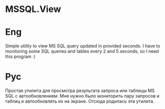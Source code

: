 # MSSQL.View

# Eng
Simple utility to view MS SQL query updated in provided seconds. 
I have to monitoring some SQL queries and tables every 2 and 5 seconds, 
so I need this program :)


# Рус
Простая утилита для просмотра результата запроса или таблицы MS SQL с автообновлением.
Мне нужно было мониторить пару запросов и таблиц и автообновлять их на экране.
Отсюда родилась эта утилита.
